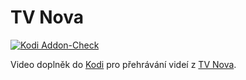 # TV Nova 
[![Kodi Addon-Check](https://github.com/leroyloren/plugin.video.novaplus.cz/actions/workflows/test.yml/badge.svg)](https://github.com/leroyloren/plugin.video.novaplus.cz/actions/workflows/kodi.yml)

Video doplněk do [Kodi](http://www.kodi.tv/) pro přehrávání videí z [TV Nova](https://tv.nova.cz/).
